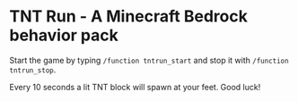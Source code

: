 # TNT Run - A Minecraft Bedrock behavior pack

Start the game by typing `/function tntrun_start` and stop it with `/function tntrun_stop`.

Every 10 seconds a lit TNT block will spawn at your feet. Good luck!